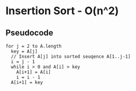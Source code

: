 # Insertion Sort - O(n^2)

## Pseudocode

```
for j = 2 to A.length
  key = A[j]
  // Insert A[j] into sorted seuqence A[1..j-1]
  i = j - 1
  while i > 0 and A[i] > key
    A[i+1] = A[i]
    i = i - 1
  A[i+1] = key
```